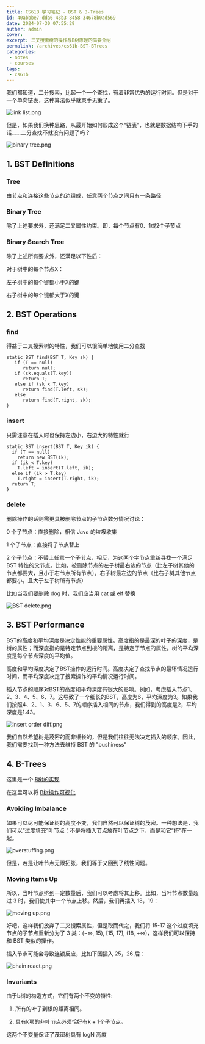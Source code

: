 ```yaml
---
title: CS61B 学习笔记 - BST & B-Trees
id: 40abbbe7-dda6-43b3-8458-34678b0ad569
date: 2024-07-30 07:55:29
auther: admin
cover: 
excerpt: 二叉搜索树的操作与B树原理的简要介绍
permalink: /archives/cs61b-BST-BTrees
categories:
 - notes
 - courses
tags: 
 - cs61b
---
```


我们都知道，二分搜索，比起一个一个查找，有着非常优秀的运行时间。但是对于一个单向链表，这种算法似乎就束手无策了。

![link list.png](/upload/link%20list.png)

但是，如果我们换种思路，从最开始如何形成这个“链表”，也就是数据结构下手的话......二分查找不就没有问题了吗？

![binary tree.png](/upload/binary%20tree.png)

  

## 1\. BST Definitions

### Tree

由节点和连接这些节点的边组成，任意两个节点之间只有一条路径

### Binary Tree

除了上述要求外，还满足二叉属性约束。即，每个节点有0、1或2个子节点

### Binary Search Tree

除了上述所有要求外，还满足以下性质：

对于树中的每个节点X：

左子树中的每个键都小于X的键

右子树中的每个键都大于X的键

  

## 2\. BST Operations

### find

得益于二叉搜索树的特性，我们可以很简单地使用二分查找

    static BST find(BST T, Key sk) {
       if (T == null)
          return null;
       if (sk.equals(T.key))
          return T;
       else if (sk ≺ T.key)
          return find(T.left, sk);
       else
          return find(T.right, sk);
    }
    

### insert

只需注意在插入时也保持左边小，右边大的特性就行

    static BST insert(BST T, Key ik) {
      if (T == null)
        return new BST(ik);
      if (ik ≺ T.key)
        T.left = insert(T.left, ik);
      else if (ik ≻ T.key)
        T.right = insert(T.right, ik);
      return T;
    }
    

### delete

删除操作的话则需更具被删除节点的子节点数分情况讨论：

0 个子节点：直接删除，相信 Java 的垃圾收集

1 个子节点：直接将子节点替上

2 个子节点：不替上任意一个子节点，相反，为这两个字节点重新寻找一个满足 BST 特性的父节点。比如，被删除节点的左子树最右边的节点（比左子树其他的节点都要大，且小于右节点所有节点），右子树最左边的节点（比右子树其他节点都要小，且大于左子树所有节点）

比如当我们要删除 dog 时，我们应当用 cat 或 elf 替换

![BST delete.png](/upload/BST%20delete.png)

  

## 3\. BST Performance

BST的高度和平均深度是决定性能的重要属性。高度指的是最深的叶子的深度，是树的属性；而深度指的是特定节点到根的距离，是特定于节点的属性。树的平均深度是每个节点深度的平均值。

高度和平均深度决定了BST操作的运行时间。高度决定了查找节点的最坏情况运行时间，而平均深度决定了搜索操作的平均情况运行时间。

插入节点的顺序对BST的高度和平均深度有很大的影响。例如，考虑插入节点1、2、3、4、5、6、7。这导致了一个细长的BST，高度为6，平均深度为3。如果我们按照4、2、1、3、6、5、7的顺序插入相同的节点，我们得到的高度是2，平均深度是1.43。

![insert order diff.png](/upload/insert%20order%20diff.png)

我们自然希望树是茂密的而非细长的，但是我们往往无法决定插入的顺序。因此，我们需要找到一种方法去维持 BST 的 "bushiness"

  

## 4\. B-Trees

这里是一个 [B树的实现](https://algs4.cs.princeton.edu/code/edu/princeton/cs/algs4/BTree.java)

在这里可以将 [B树操作可视化](https://www.cs.usfca.edu/~galles/visualization/BTree.html)

### Avoiding Imbalance

如果可以尽可能保证树的高度不变，我们自然可以保证树的茂密。一种想法是，我们可以“过度填充”叶节点：不是将插入节点放在叶节点之下，而是和它“挤”在一起。

![overstuffing.png](/upload/overstuffing.png)

但是，若是让叶节点无限拓张，我们等于又回到了线性问题。

### Moving Items Up

所以，当叶节点挤到一定数量后，我们可以考虑将其上移。比如，当叶节点数量超过 3 时，我们使其中一个节点上移。然后，我们再插入 18，19：

![moving up.png](/upload/moving%20up.png)

好吧，这样我们放弃了二叉搜索属性，但是取而代之，我们将 15-17 这个过度填充节点的子节点重新分为了 3 类：(−∞, 15), \[15, 17\], (18, +∞)，这样我们可以保持和 BST 类似的操作。

插入节点可能会导致连锁反应，比如下图插入 25，26 后：

![chain react.png](/upload/chain%20react.png)

### Invariants

由于b树的构造方式，它们有两个不变的特性:

1.  所有的叶子到根的距离相同。
    
2.  具有k项的非叶节点必须恰好有k + 1个子节点。
    

这两个不变量保证了茂密树具有 logN 高度